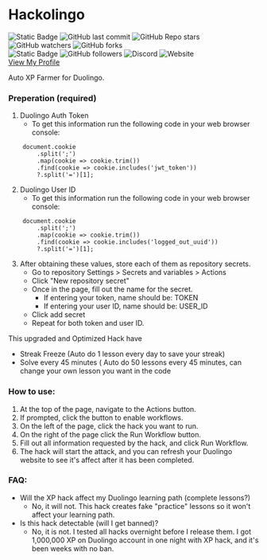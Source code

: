 # Hackolingo
![Static Badge](https://img.shields.io/badge/REPO-grey?style=for-the-badge)
![GitHub last commit](https://img.shields.io/github/last-commit/Eli-Zac/Hackolingo?style=for-the-badge)
![GitHub Repo stars](https://img.shields.io/github/stars/Eli-Zac/Hackolingo?style=for-the-badge&link=https%3A%2F%2Fgithub.com%2FEli-Zac%2FHackolingo)
![GitHub watchers](https://img.shields.io/github/watchers/Eli-Zac/Hackolingo?style=for-the-badge)
![GitHub forks](https://img.shields.io/github/forks/Eli-Zac/Hackolingo?style=for-the-badge)
<br>
![Static Badge](https://img.shields.io/badge/USER-grey?style=for-the-badge)
![GitHub followers](https://img.shields.io/github/followers/Eli-Zac?style=for-the-badge)
![Discord](https://img.shields.io/discord/1067349282660814929?style=for-the-badge&label=Discord&link=https%3A%2F%2Fdiscord.spectracraft.com.au)
![Website](https://img.shields.io/website?url=https%3A%2F%2Fspectracraft.com.au%2F&style=for-the-badge&label=WEBSITE&link=https%3A%2F%2Fspectracraft.com.au%2F)
<br>
[View My Profile](https://github.com/Eli-Zac)

Auto XP Farmer for Duolingo.

### Preperation (required)
1. Duolingo Auth Token
    - To get this information run the following code in your web browser console:
```
    document.cookie
        .split(';')
        .map(cookie => cookie.trim())
        .find(cookie => cookie.includes('jwt_token'))
        ?.split('=')[1];
```
2. Duolingo User ID
    - To get this information run the following code in your web browser console:
```
    document.cookie
        .split(';')
        .map(cookie => cookie.trim())
        .find(cookie => cookie.includes('logged_out_uuid'))
        ?.split('=')[1];
```
3. After obtaining these values, store each of them as repository secrets. 
    - Go to repository Settings > Secrets and variables > Actions
    - Click "New repository secret"
    - Once in the page, fill out the name for the secret.
        - If entering your token, name should be: TOKEN
        - If entering your user ID, name should be: USER_ID
    - Click add secret
    - Repeat for both token and user ID.


This upgraded and Optimized Hack have
- Streak Freeze (Auto do 1 lesson every day to save your streak)
- Solve every 45 minutes ( Auto do 50 lessons every 45 minutes, can change your own lesson you want in the code

### How to use:
1. At the top of the page, navigate to the Actions button. 
2. If prompted, click the button to enable workflows.
3. On the left of the page, click the hack you want to run. 
4. On the right of the page click the Run Workflow button. 
5. Fill out all information requested by the hack, and click Run Workflow.
6. The hack will start the attack, and you can refresh your Duolingo website to see it's affect after it has been completed.

### FAQ:
- Will the XP hack affect my Duolingo learning path (complete lessons?)
    - No, it will not. This hack creates fake "practice" lessons so it won't affect your learning path.
- Is this hack detectable (will I get banned)?
    - No, it is not. I tested all hacks overnight before I release them. I got 1,000,000 XP on Duolingo account in one night with XP hack, and it's been weeks with no ban.
